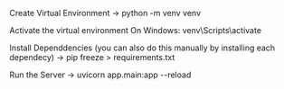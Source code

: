 Create Virtual Environment
-> python -m venv venv

Activate the virtual environment
On Windows: venv\Scripts\activate

Install Dependdencies (you can also do this manually by installing each dependecy)
-> pip freeze > requirements.txt

Run the Server
-> uvicorn app.main:app --reload
